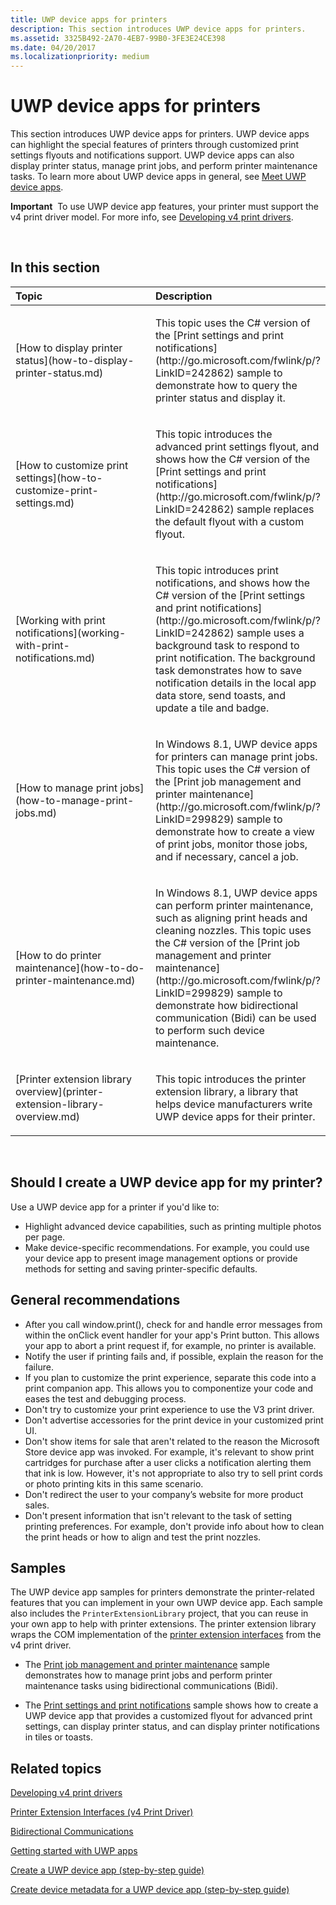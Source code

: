 ```yaml
---
title: UWP device apps for printers
description: This section introduces UWP device apps for printers.
ms.assetid: 3325B492-2A70-4EB7-99B0-3FE3E24CE398
ms.date: 04/20/2017
ms.localizationpriority: medium
---
```


# UWP device apps for printers


This section introduces UWP device apps for printers. UWP device apps can highlight the special features of printers through customized print settings flyouts and notifications support. UWP device apps can also display printer status, manage print jobs, and perform printer maintenance tasks. To learn more about UWP device apps in general, see [Meet UWP device apps](meet-uwp-device-apps.md).

**Important**  To use UWP device app features, your printer must support the v4 print driver model. For more info, see [Developing v4 print drivers](http://go.microsoft.com/fwlink/p/?LinkId=314231).

 

## <span id="in_this_section"></span>In this section


<table>
<colgroup>
<col width="50%" />
<col width="50%" />
</colgroup>
<thead>
<tr class="header">
<th align="left">Topic</th>
<th align="left">Description</th>
</tr>
</thead>
<tbody>
<tr class="odd">
<td align="left"><p>[How to display printer status](how-to-display-printer-status.md)</p></td>
<td align="left"><p>This topic uses the C# version of the [Print settings and print notifications](http://go.microsoft.com/fwlink/p/?LinkID=242862) sample to demonstrate how to query the printer status and display it.</p></td>
</tr>
<tr class="even">
<td align="left"><p>[How to customize print settings](how-to-customize-print-settings.md)</p></td>
<td align="left"><p>This topic introduces the advanced print settings flyout, and shows how the C# version of the [Print settings and print notifications](http://go.microsoft.com/fwlink/p/?LinkID=242862) sample replaces the default flyout with a custom flyout.</p></td>
</tr>
<tr class="odd">
<td align="left"><p>[Working with print notifications](working-with-print-notifications.md)</p></td>
<td align="left"><p>This topic introduces print notifications, and shows how the C# version of the [Print settings and print notifications](http://go.microsoft.com/fwlink/p/?LinkID=242862) sample uses a background task to respond to print notification. The background task demonstrates how to save notification details in the local app data store, send toasts, and update a tile and badge.</p></td>
</tr>
<tr class="even">
<td align="left"><p>[How to manage print jobs](how-to-manage-print-jobs.md)</p></td>
<td align="left"><p>In Windows 8.1, UWP device apps for printers can manage print jobs. This topic uses the C# version of the [Print job management and printer maintenance](http://go.microsoft.com/fwlink/p/?LinkID=299829) sample to demonstrate how to create a view of print jobs, monitor those jobs, and if necessary, cancel a job.</p></td>
</tr>
<tr class="odd">
<td align="left"><p>[How to do printer maintenance](how-to-do-printer-maintenance.md)</p></td>
<td align="left"><p>In Windows 8.1, UWP device apps can perform printer maintenance, such as aligning print heads and cleaning nozzles. This topic uses the C# version of the [Print job management and printer maintenance](http://go.microsoft.com/fwlink/p/?LinkID=299829) sample to demonstrate how bidirectional communication (Bidi) can be used to perform such device maintenance.</p></td>
</tr>
<tr class="even">
<td align="left"><p>[Printer extension library overview](printer-extension-library-overview.md)</p></td>
<td align="left"><p>This topic introduces the printer extension library, a library that helps device manufacturers write UWP device apps for their printer.</p></td>
</tr>
</tbody>
</table>

 

## <span id="Should_I_create_a_Windows_Store_device_app_for_my_printer_"></span><span id="should_i_create_a_windows_store_device_app_for_my_printer_"></span><span id="SHOULD_I_CREATE_A_WINDOWS_STORE_DEVICE_APP_FOR_MY_PRINTER_"></span>Should I create a UWP device app for my printer?


Use a UWP device app for a printer if you'd like to:

-   Highlight advanced device capabilities, such as printing multiple photos per page.
-   Make device-specific recommendations. For example, you could use your device app to present image management options or provide methods for setting and saving printer-specific defaults.

## <span id="General_recommendations"></span><span id="general_recommendations"></span><span id="GENERAL_RECOMMENDATIONS"></span>General recommendations


-   After you call window.print(), check for and handle error messages from within the onClick event handler for your app's Print button. This allows your app to abort a print request if, for example, no printer is available.
-   Notify the user if printing fails and, if possible, explain the reason for the failure.
-   If you plan to customize the print experience, separate this code into a print companion app. This allows you to componentize your code and eases the test and debugging process.
-   Don't try to customize your print experience to use the V3 print driver.
-   Don't advertise accessories for the print device in your customized print UI.
-   Don't show items for sale that aren't related to the reason the Microsoft Store device app was invoked. For example, it's relevant to show print cartridges for purchase after a user clicks a notification alerting them that ink is low. However, it's not appropriate to also try to sell print cords or photo printing kits in this same scenario.
-   Don't redirect the user to your company’s website for more product sales.
-   Don't present information that isn't relevant to the task of setting printing preferences. For example, don't provide info about how to clean the print heads or how to align and test the print nozzles.

## <span id="Samples"></span><span id="samples"></span><span id="SAMPLES"></span>Samples


The UWP device app samples for printers demonstrate the printer-related features that you can implement in your own UWP device app. Each sample also includes the `PrinterExtensionLibrary` project, that you can reuse in your own app to help with printer extensions. The printer extension library wraps the COM implementation of the [printer extension interfaces](http://go.microsoft.com/fwlink/p/?LinkID=299887) from the v4 print driver.

-   The [Print job management and printer maintenance](http://go.microsoft.com/fwlink/p/?LinkID=299829) sample demonstrates how to manage print jobs and perform printer maintenance tasks using bidirectional communications (Bidi).

-   The [Print settings and print notifications](http://go.microsoft.com/fwlink/p/?LinkID=242862) sample shows how to create a UWP device app that provides a customized flyout for advanced print settings, can display printer status, and can display printer notifications in tiles or toasts.

## <span id="related_topics"></span>Related topics


[Developing v4 print drivers](http://go.microsoft.com/fwlink/p/?LinkId=314231)

[Printer Extension Interfaces (v4 Print Driver)](http://go.microsoft.com/fwlink/p/?LinkID=299887)

[Bidirectional Communications](http://go.microsoft.com/fwlink/p/?LinkId=317192)

[Getting started with UWP apps](getting-started.md)

[Create a UWP device app (step-by-step guide)](step-1--create-a-uwp-device-app.md)

[Create device metadata for a UWP device app (step-by-step guide)](step-2--create-device-metadata.md)

 

 






